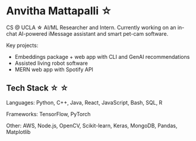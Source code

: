 # Anvitha Mattapalli ☆ 
CS @ UCLA ☆ AI/ML Researcher and Intern. Currently working on an in-chat AI-powered iMessage assistant and smart pet-cam software.

Key projects:
- Embeddings package + web app with CLI and GenAI recommendations
- Assisted living robot software
- MERN web app with Spotify API

## Tech Stack ☆ ☆
Languages: Python, C++, Java, React, JavaScript, Bash, SQL, R

Frameworks: TensorFlow, PyTorch

Other: AWS, Node.js, OpenCV, Scikit-learn, Keras, MongoDB, Pandas, Matplotlib 
